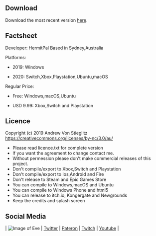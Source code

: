 ## Download
Download the most recent version [here](https://github.com/hermiteve/PaintRogue/releases).

## Factsheet
Developer: 
HermitPal
Based in Sydney,Australia

Platforms:
- 2019: Windows

- 2020: Switch,Xbox,Playstation,Ubuntu,macOS

Regular Price:

- Free: Windows,macOS,Ubuntu

- USD 9.99: Xbox,Switch and Playstation


## Licence
Copyright (c) 2019 Andrew Von Stieglitz https://creativecommons.org/licenses/by-nc/3.0/au/ 
- Please read licence.txt for complete version
- If you want the agreement to change contact me.
- Without permession please don't make commercial releases of this project.
- Don't compile/export to Xbox,Switch and Playstation
- Don't compile/export to Ios,Android and Fire
- Don't release to Steam and Epic Games Store
- You can compile to Windows,macOS and Ubuntu
- You can compile to Windows Phone and html5
- You can release to itch.io, Kongergate and Newgrounds
- Keep the credits and splash screen

## Social Media
| ![Image of Eve](https://github.com/hermiteve/PaintRogue/blob/master/Website/eve.png?raw=true) | [Twitter](https://twitter.com/HermitPal) 
 | [Pateron](https://www.patreon.com/hermitpal) | [Twitch](https://www.twitch.tv/hermitpal) | [Youtube](https://www.youtube.com/channel/UCg0FxXIGHJp0wVi0UbqypXQ?view_as=subscriber) |
